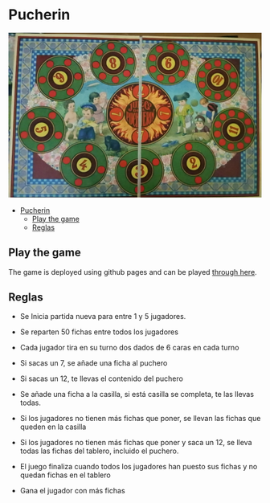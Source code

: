 # Pucherin

![tablero](img/puchero.jpg)

- [Pucherin](#pucherin)
  - [Play the game](#play-the-game)
  - [Reglas](#reglas)

## Play the game

The game is deployed using github pages and can be played [through here](https://pan-narrans.github.io/Pucherin/).

## Reglas

- Se Inicia partida nueva para entre 1 y 5 jugadores.
- Se reparten 50 fichas entre todos los jugadores
- Cada jugador tira en su turno dos dados de 6 caras en cada turno
- Si sacas un 7, se añade una ficha al puchero
- Si sacas un 12, te llevas el contenido del puchero

- Se añade una ficha a la casilla, si está casilla se completa, te las llevas todas.


- Si los jugadores no tienen más fichas que poner, se llevan las fichas que queden en la casilla
- Si los jugadores no tienen más fichas que poner y saca un 12, se lleva todas las fichas del tablero, incluido el puchero.

- El juego finaliza cuando todos los jugadores han puesto sus fichas y no quedan fichas en el tablero
- Gana el jugador con más fichas
